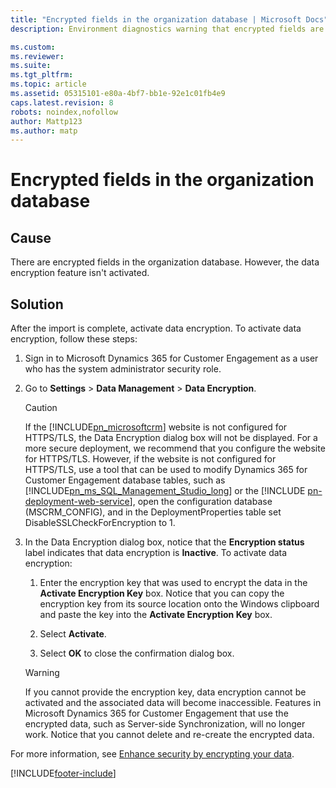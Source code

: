 ```yaml
---
title: "Encrypted fields in the organization database | Microsoft Docs"
description: Environment diagnostics warning that encrypted fields are active by the encryption feature hasn't been activated.

ms.custom: 
ms.reviewer: 
ms.suite: 
ms.tgt_pltfrm: 
ms.topic: article
ms.assetid: 05315101-e80a-4bf7-bb1e-92e1c01fb4e9
caps.latest.revision: 8
robots: noindex,nofollow
author: Mattp123
ms.author: matp
---
```

# Encrypted fields in the organization database

## Cause
  
 There are encrypted fields in the organization database. However, the data encryption feature isn't activated.  
  
## Solution
  
 After the import is complete, activate data encryption. To activate data encryption, follow these steps:  
  
1.  Sign in to Microsoft Dynamics 365 for Customer Engagement as a user who has the system administrator security role.  
  
2.  Go to **Settings** > **Data Management** > **Data Encryption**.  
  
    > [!CAUTION]
    >  If the [!INCLUDE[pn_microsoftcrm](../includes/pn-microsoftcrm.md)] website is not configured for HTTPS/TLS, the Data Encryption dialog box will not be displayed. For a more secure deployment, we recommend that you configure the website for HTTPS/TLS. However, if the website is not configured for HTTPS/TLS, use a tool that can be used to modify Dynamics 365 for Customer Engagement database tables, such as [!INCLUDE[pn_ms_SQL_Management_Studio_long](../includes/pn-ms-sql-management-studio-long.md)] or the [!INCLUDE [pn-deployment-web-service](../includes/pn-deployment-web-service.md)], open the configuration database (MSCRM_CONFIG), and in the DeploymentProperties table set DisableSSLCheckForEncryption to 1.  

3.  In the Data Encryption dialog box, notice that the **Encryption status** label indicates that data encryption is **Inactive**. To activate data encryption:  
  
    1.  Enter the encryption key that was used to encrypt the data in the **Activate Encryption Key** box. Notice that you can copy the encryption key from its source location onto the Windows clipboard and paste the key into the **Activate Encryption Key** box.  
  
    2.  Select **Activate**.  
  
    3.  Select **OK** to close the confirmation dialog box.  
  
    > [!WARNING]
    >  If you cannot provide the encryption key, data encryption cannot be activated and the associated data will become inaccessible. Features in Microsoft Dynamics 365 for Customer Engagement that use the encrypted data, such as Server-side Synchronization, will no longer work. Notice that you cannot delete and re-create the encrypted data.  
  
 For more information, see [Enhance security by encrypting your data](../admin/data-encryption.md).



[!INCLUDE[footer-include](../../../includes/footer-banner.md)]